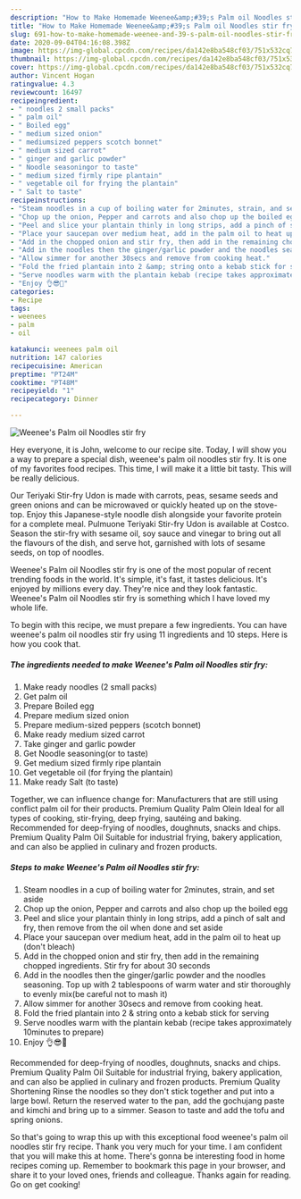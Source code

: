 ```yaml
---
description: "How to Make Homemade Weenee&amp;#39;s Palm oil Noodles stir fry"
title: "How to Make Homemade Weenee&amp;#39;s Palm oil Noodles stir fry"
slug: 691-how-to-make-homemade-weenee-and-39-s-palm-oil-noodles-stir-fry
date: 2020-09-04T04:16:08.398Z
image: https://img-global.cpcdn.com/recipes/da142e8ba548cf03/751x532cq70/weenees-palm-oil-noodles-stir-fry-recipe-main-photo.jpg
thumbnail: https://img-global.cpcdn.com/recipes/da142e8ba548cf03/751x532cq70/weenees-palm-oil-noodles-stir-fry-recipe-main-photo.jpg
cover: https://img-global.cpcdn.com/recipes/da142e8ba548cf03/751x532cq70/weenees-palm-oil-noodles-stir-fry-recipe-main-photo.jpg
author: Vincent Hogan
ratingvalue: 4.3
reviewcount: 16497
recipeingredient:
- " noodles 2 small packs"
- " palm oil"
- " Boiled egg"
- " medium sized onion"
- " mediumsized peppers scotch bonnet"
- " medium sized carrot"
- " ginger and garlic powder"
- " Noodle seasoningor to taste"
- " medium sized firmly ripe plantain"
- " vegetable oil for frying the plantain"
- " Salt to taste"
recipeinstructions:
- "Steam noodles in a cup of boiling water for 2minutes, strain, and set aside"
- "Chop up the onion, Pepper and carrots and also chop up the boiled egg"
- "Peel and slice your plantain thinly in long strips, add a pinch of salt and fry, then remove from the oil when done and set aside"
- "Place your saucepan over medium heat, add in the palm oil to heat up (don&#39;t bleach)"
- "Add in the chopped onion and stir fry, then add in the remaining chopped ingredients. Stir fry for about 30 seconds"
- "Add in the noodles then the ginger/garlic powder and the noodles seasoning. Top up with 2 tablespoons of warm water and stir thoroughly to evenly mix(be careful not to mash it)"
- "Allow simmer for another 30secs and remove from cooking heat."
- "Fold the fried plantain into 2 &amp; string onto a kebab stick for serving"
- "Serve noodles warm with the plantain kebab (recipe takes approximately 10minutes to prepare)"
- "Enjoy 👌😎🍝"
categories:
- Recipe
tags:
- weenees
- palm
- oil

katakunci: weenees palm oil 
nutrition: 147 calories
recipecuisine: American
preptime: "PT24M"
cooktime: "PT48M"
recipeyield: "1"
recipecategory: Dinner

---
```



![Weenee&#39;s Palm oil Noodles stir fry](https://img-global.cpcdn.com/recipes/da142e8ba548cf03/751x532cq70/weenees-palm-oil-noodles-stir-fry-recipe-main-photo.jpg)

Hey everyone, it is John, welcome to our recipe site. Today, I will show you a way to prepare a special dish, weenee&#39;s palm oil noodles stir fry. It is one of my favorites food recipes. This time, I will make it a little bit tasty. This will be really delicious.

Our Teriyaki Stir-fry Udon is made with carrots, peas, sesame seeds and green onions and can be microwaved or quickly heated up on the stove-top. Enjoy this Japanese-style noodle dish alongside your favorite protein for a complete meal. Pulmuone Teriyaki Stir-fry Udon is available at Costco. Season the stir-fry with sesame oil, soy sauce and vinegar to bring out all the flavours of the dish, and serve hot, garnished with lots of sesame seeds, on top of noodles.

Weenee&#39;s Palm oil Noodles stir fry is one of the most popular of recent trending foods in the world. It's simple, it's fast, it tastes delicious. It's enjoyed by millions every day. They're nice and they look fantastic. Weenee&#39;s Palm oil Noodles stir fry is something which I have loved my whole life.


To begin with this recipe, we must prepare a few ingredients. You can have weenee&#39;s palm oil noodles stir fry using 11 ingredients and 10 steps. Here is how you cook that.

<!--inarticleads1-->

##### The ingredients needed to make Weenee&#39;s Palm oil Noodles stir fry:

1. Make ready  noodles (2 small packs)
1. Get  palm oil
1. Prepare  Boiled egg
1. Prepare  medium sized onion
1. Prepare  medium-sized peppers (scotch bonnet)
1. Make ready  medium sized carrot
1. Take  ginger and garlic powder
1. Get  Noodle seasoning(or to taste)
1. Get  medium sized firmly ripe plantain
1. Get  vegetable oil (for frying the plantain)
1. Make ready  Salt (to taste)


Together, we can influence change for: Manufacturers that are still using conflict palm oil for their products. Premium Quality Palm Olein Ideal for all types of cooking, stir-frying, deep frying, sautéing and baking. Recommended for deep-frying of noodles, doughnuts, snacks and chips. Premium Quality Palm Oil Suitable for industrial frying, bakery application, and can also be applied in culinary and frozen products. 

<!--inarticleads2-->

##### Steps to make Weenee&#39;s Palm oil Noodles stir fry:

1. Steam noodles in a cup of boiling water for 2minutes, strain, and set aside
1. Chop up the onion, Pepper and carrots and also chop up the boiled egg
1. Peel and slice your plantain thinly in long strips, add a pinch of salt and fry, then remove from the oil when done and set aside
1. Place your saucepan over medium heat, add in the palm oil to heat up (don&#39;t bleach)
1. Add in the chopped onion and stir fry, then add in the remaining chopped ingredients. Stir fry for about 30 seconds
1. Add in the noodles then the ginger/garlic powder and the noodles seasoning. Top up with 2 tablespoons of warm water and stir thoroughly to evenly mix(be careful not to mash it)
1. Allow simmer for another 30secs and remove from cooking heat.
1. Fold the fried plantain into 2 &amp; string onto a kebab stick for serving
1. Serve noodles warm with the plantain kebab (recipe takes approximately 10minutes to prepare)
1. Enjoy 👌😎🍝


Recommended for deep-frying of noodles, doughnuts, snacks and chips. Premium Quality Palm Oil Suitable for industrial frying, bakery application, and can also be applied in culinary and frozen products. Premium Quality Shortening Rinse the noodles so they don&#39;t stick together and put into a large bowl. Return the reserved water to the pan, add the gochujang paste and kimchi and bring up to a simmer. Season to taste and add the tofu and spring onions. 

So that's going to wrap this up with this exceptional food weenee&#39;s palm oil noodles stir fry recipe. Thank you very much for your time. I am confident that you will make this at home. There's gonna be interesting food in home recipes coming up. Remember to bookmark this page in your browser, and share it to your loved ones, friends and colleague. Thanks again for reading. Go on get cooking!
